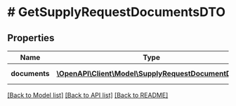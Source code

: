 # # GetSupplyRequestDocumentsDTO

## Properties

Name | Type | Description | Notes
------------ | ------------- | ------------- | -------------
**documents** | [**\OpenAPI\Client\Model\SupplyRequestDocumentDTO[]**](SupplyRequestDocumentDTO.md) | Список документов. |

[[Back to Model list]](../../README.md#models) [[Back to API list]](../../README.md#endpoints) [[Back to README]](../../README.md)
